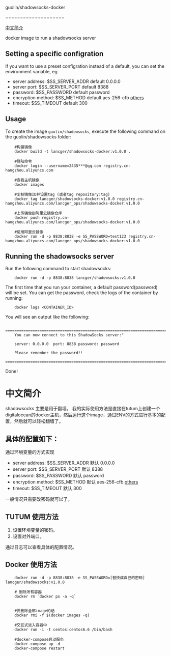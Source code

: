 guolin/shadowsocks-docker

====================

[中文简介](#中文简介)

docker image to run a shadowsocks server

Setting a specific configration
-------------------------------------------------

If you want to use a preset configration instead of a default, you can set 
the environment variable, eg

* server address: $SS_SERVER_ADDR  default 0.0.0.0
* server port: $SS_SERVER_PORT default 8388
* password: $SS_PASSWORD default password
* encryption method: $SS_METHOD default aes-256-cfb [others](https://github.com/shadowsocks/shadowsocks/wiki/Encryption)
* timeout: $SS_TIMEOUT default 300


Usage
-----

To create the image `guolin/shadowsocks`, execute the following command on the guolin/shadowsocks folder:

        #构建镜像
        docker build -t lancger/shadowsocks-docker:v1.0.0 .

        #登陆命令
        docker login --username=2435***@qq.com registry.cn-hangzhou.aliyuncs.com

        #查看主机镜像
        docker images

        #复制镜像ID并设置tag (或者tag repository:tag)
        docker tag lancger/shadowsocks-docker:v1.0.0 registry.cn-hangzhou.aliyuncs.com/lancger_ops/shadowsocks-docker:v1.0.0

        #上传镜像到阿里云镜像仓库
        docker push registry.cn-hangzhou.aliyuncs.com/lancger_ops/shadowsocks-docker:v1.0.0
        
        #使用阿里云镜像
        docker run -d -p 8838:8838 -e SS_PASSWORD=test123 registry.cn-hangzhou.aliyuncs.com/lancger_ops/shadowsocks-docker:v1.0.0

Running the shadowsocks server
--------------------------

Run the following command to start shadowsocks:

        docker run -d -p 8838:8838 lancger/shadowsocks:v1.0.0
        
        

The first time that you run your container, a default password(password) will be set. You can get the password, check the logs of the container by running:

        docker logs <CONTAINER_ID>

You will see an output like the following:

        ========================================================================
        You can now connect to this ShadowSocks server:"

        server: 0.0.0.0  port: 8838 password: password

        Please remember the password!!
        ========================================================================

Done!


中文简介
=========
shadowsocks 主要是用于翻墙。
我的实际使用方法是直接在tutum上创建一个digitalocean的docker主机，然后运行这个image，通过ENV的方式进行基本的配置，然后就可以轻松翻墙了。

具体的配置如下：
---------

通过环境变量的方式实现

* server address: $SS_SERVER_ADDR  默认 0.0.0.0
* server port: $SS_SERVER_PORT 默认 8388
* password: $SS_PASSWORD 默认 password
* encryption method: $SS_METHOD 默认 aes-256-cfb [others](https://github.com/shadowsocks/shadowsocks/wiki/Encryption)
* timeout: $SS_TIMEOUT 默认 300

一般情况只需要改密码就可以了。

TUTUM 使用方法
----------
1. 设置环境变量的密码。
2. 设置对外端口。

通过日志可以查看具体的配置情况。

Docker 使用方法
------

        docker run -d -p 8838:8838 -e SS_PASSWORD=[替换成自己的密码] lancger/shadowsocks:v1.0.0

        # 删除所有容器 
        docker rm `docker ps -a -q`


        #要删除全部image的话
        docker rmi -f $(docker images -q)

        #交互式进入容器中
        docker run -i -t centos:centos6.6 /bin/bash
        
        #docker-compose启动服务
        docker-compose up -d
        docker-compose restart

        



